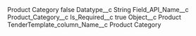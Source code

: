 <?xml version="1.0" encoding="UTF-8"?>
<CustomMetadata xmlns="http://soap.sforce.com/2006/04/metadata" xmlns:xsi="http://www.w3.org/2001/XMLSchema-instance" xmlns:xsd="http://www.w3.org/2001/XMLSchema">
    <label>Product Category</label>
    <protected>false</protected>
    <values>
        <field>Datatype__c</field>
        <value xsi:type="xsd:string">String</value>
    </values>
    <values>
        <field>Field_API_Name__c</field>
        <value xsi:type="xsd:string">Product_Category__c</value>
    </values>
    <values>
        <field>Is_Required__c</field>
        <value xsi:type="xsd:boolean">true</value>
    </values>
    <values>
        <field>Object__c</field>
        <value xsi:type="xsd:string">Product</value>
    </values>
    <values>
        <field>TenderTemplate_column_Name__c</field>
        <value xsi:type="xsd:string">Product Category</value>
    </values>
</CustomMetadata>
